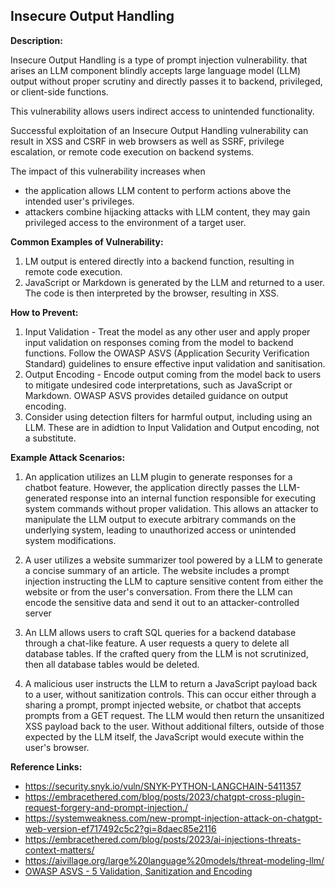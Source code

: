## Insecure Output Handling

**Description:**

Insecure Output Handling  is a type of prompt injection vulnerability. that arises an LLM component  blindly accepts large language model (LLM) output without proper scrutiny and directly passes it to backend, privileged, or client-side functions. 

This vulnerability allows users indirect access to unintended functionality.

Successful exploitation of an Insecure Output Handling vulnerability can result in XSS and CSRF in web browsers as well as SSRF, privilege escalation, or remote code execution on backend systems. 

The impact of this vulnerability increases when 

- the application allows LLM content to perform actions above the intended user's privileges. 
- attackers combine hijacking attacks with LLM content, they may gain privileged access to the environment of a target user.

**Common Examples of Vulnerability:**

1. LM output is entered directly into a backend function, resulting in remote code execution.
2. JavaScript or Markdown is generated by the LLM and returned to a user. The code is then interpreted by the browser, resulting in XSS.

**How to Prevent:**

1. Input Validation - Treat the model as any other user and apply proper input validation on responses coming from the model to backend functions.  Follow the OWASP ASVS  (Application Security Verification Standard)  guidelines to ensure effective input validation and sanitisation.
2. Output Encoding - Encode output coming from the model back to users to mitigate undesired code interpretations, such as  JavaScript or Markdown. OWASP ASVS provides detailed guidance on output encoding. 
3. Consider using detection filters for harmful output, including using an LLM. These are in adidtion to Input Validation and Output encoding, not a substitute. 

**Example Attack Scenarios:**

1. An application utilizes an LLM plugin to generate responses for a chatbot feature. However, the application directly passes the LLM-generated response into an internal function responsible for executing system commands without proper validation. This allows an attacker to manipulate the LLM output to execute arbitrary commands on the underlying system, leading to unauthorized access or unintended system modifications.

2. A user utilizes a website summarizer tool powered by a LLM to generate a concise summary of an article. The website includes a prompt injection instructing the LLM to capture sensitive content from either the website or from the user's conversation. From there the LLM can encode the sensitive data and send it out to an attacker-controlled server

3. An LLM allows users to craft SQL queries for a backend database through a chat-like feature. A user requests a query to delete all database tables. If the crafted query from the LLM is not scrutinized, then all database tables would be deleted.

4. A malicious user instructs the LLM to return a JavaScript payload back to a user, without sanitization controls. This can occur either through a sharing a prompt, prompt injected website, or chatbot that accepts prompts from a GET request. The LLM would then return the unsanitized XSS payload back to the user. Without additional filters, outside of those expected by the LLM itself, the JavaScript would execute within the user's browser.

**Reference Links:**

* https://security.snyk.io/vuln/SNYK-PYTHON-LANGCHAIN-5411357
* https://embracethered.com/blog/posts/2023/chatgpt-cross-plugin-request-forgery-and-prompt-injection./
* https://systemweakness.com/new-prompt-injection-attack-on-chatgpt-web-version-ef717492c5c2?gi=8daec85e2116
* https://embracethered.com/blog/posts/2023/ai-injections-threats-context-matters/
* https://aivillage.org/large%20language%20models/threat-modeling-llm/
* [OWASP ASVS - 5 Validation, Sanitization and Encoding](https://owasp-aasvs4.readthedocs.io/en/latest/V5.html#validation-sanitization-and-encoding)

